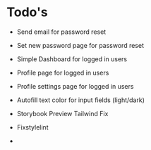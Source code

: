 # Todo's

- Send email for password reset
- Set new password page for password reset
- Simple Dashboard for logged in users
- Profile page for logged in users
- Profile settings page for logged in users
- Autofill text color for input fields (light/dark)

- Storybook Preview Tailwind Fix

- Fixstylelint
-
